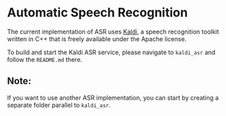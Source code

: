 # Automatic Speech Recognition
The current implementation of ASR uses [Kaldi](http://kaldi.sourceforge.net/),
a speech recognition toolkit written in C++ that is freely available under the Apache license. 

To build and start the Kaldi ASR service, please navigate to `kaldi_asr` and follow the `README.md` there.

## Note:

If you want to use another ASR implementation,
you can start by creating a separate folder parallel to `kaldi_asr`.

